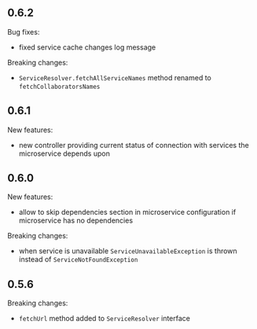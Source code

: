 0.6.2
-----
Bug fixes:
- fixed service cache changes log message

Breaking changes:
* `ServiceResolver.fetchAllServiceNames` method renamed to `fetchCollaboratorsNames`

0.6.1
-----
New features:
* new controller providing current status of connection with services the microservice depends upon

0.6.0
-----
New features:
* allow to skip dependencies section in microservice configuration if microservice has no dependencies

Breaking changes:
* when service is unavailable `ServiceUnavailableException` is thrown instead of `ServiceNotFoundException`

0.5.6
------
Breaking changes:
* `fetchUrl` method added to `ServiceResolver` interface
